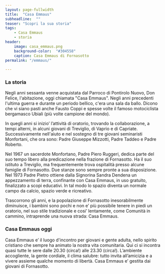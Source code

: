 ```yaml
---
layout: page-fullwidth
title:  "Casa Emmaus"
subheadline:  ""
teaser: "Scopri la sua storia"
tags:
    - Casa Emmaus
    - storia
header:
    image: casa_emmaus.png
    background-color:  "#304558"
    caption: Casa Emmaus di Fornasotto
permalink: "/emmaus/"
    
---
```

### La storia
Negli anni sessanta venne acquistata dal Parroco di Pontirolo Nuovo, Don Felice, l'abitazione, oggi chiamata &quot;Casa Emmaus&quot;. Negli anni precedenti l'ultima guerra e durante un periodo bellico, c'era una sala da ballo. Dicono che vi siano pasti anche Fausto Coppi e spesse volte il famoso motociclista bergamasco Ubiali (più volte campione del mondo).

In quegli anni si inizio’ l’attività di oratorio, trovando la collaborazione, a tempi alterni, in alcuni giovani di Treviglio, di Vaprio e di Capriate. Successivamente nell'aiuto e nel sostegno di tre giovani seminaristi Monfortani, che ora sono: Padre Giuseppe Mizzotti, Padre Taddeo e Padre Roberto. 

Nel 1967 un sacerdote Monfortano, Padre Piero Ruggeri, dedica parte del suo tempo libero alla predicazione nella frazione di Fornasotto. Ha il suo istituto a Treviglio, ma frequentemente trova ospitalità presso alcune famiglie di Fornasotto. Due stanze sono sempre pronte a sua disposizione. Nel 1973 Padre Pietro ottiene dalla Signorina Sandra Dendena un appezzamento di terra, confinante con Casa Emmaus, in uso gratuito, finalizzato a scopi educativi. In tal modo lo spazio diventa un normale campo da calcio, spazio verde e ricreativo. 

Trascorrono gli anni, e la popolazione di Fornasotto inesorabilmente diminuisce, i bambini sono pochi e non e’ più possibile tenere in piedi un oratorio, nel suo stile tradizionale e cosi’ lentamente, come Comunità in cammino, intraprende una nuova strada: Casa Emmaus.


### Casa Emmaus oggi

Casa Emmaus e’ il luogo d'incontro per giovani e gente adulta, nello spirito cristiano che sempre ha animato la nostra vita comunitaria. Qui ci si incontra quasi tutte le sere dalle 20.30 (circa!) alle  23.30 (circa!). L’ambiente accogliente, la gente cordiale, il clima salubre: tutto invita all’amicizia e a vivere assieme qualche momento di libertà. Casa Emmaus e’ gestita dai giovani di Fornasotto.


